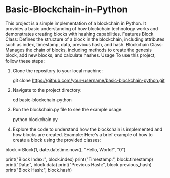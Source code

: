 # Basic-Blockchain-in-Python
This project is a simple implementation of a blockchain in Python. It provides a basic understanding of how blockchain technology works and demonstrates creating blocks with hashing capabilities.
Features
Block Class: Defines the structure of a block in the blockchain, including attributes such as index, timestamp, data, previous hash, and hash.
Blockchain Class: Manages the chain of blocks, including methods to create the genesis block, add new blocks, and calculate hashes.
Usage
To use this project, follow these steps:
1. Clone the repository to your local machine:
   
   git clone https://github.com/your-username/basic-blockchain-python.git

2. Navigate to the project directory:

   cd basic-blockchain-python

3. Run the blockchain.py file to see the example usage:

    python blockchain.py
   
5. Explore the code to understand how the blockchain is implemented and how blocks are created.
   Example:
   Here's a brief example of how to create a block using the provided classes:

block = Block(1, date.datetime.now(), "Hello, World!", "0")

print("Block Index:", block.index)
print("Timestamp:", block.timestamp)
print("Data:", block.data)
print("Previous Hash:", block.previous_hash)
print("Block Hash:", block.hash)





